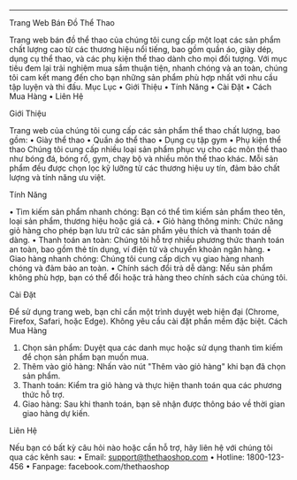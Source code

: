 ________________________________________
Trang Web Bán Đồ Thể Thao

Trang web bán đồ thể thao của chúng tôi cung cấp một loạt các sản phẩm chất lượng cao từ các thương hiệu nổi tiếng, bao gồm quần áo, giày dép, dụng cụ thể thao, và các phụ kiện thể thao dành cho mọi đối tượng. Với mục tiêu đem lại trải nghiệm mua sắm thuận tiện, nhanh chóng và an toàn, chúng tôi cam kết mang đến cho bạn những sản phẩm phù hợp nhất với nhu cầu tập luyện và thi đấu.
Mục Lục
•	Giới Thiệu
•	Tính Năng
•	Cài Đặt
•	Cách Mua Hàng
•	Liên Hệ

Giới Thiệu

Trang web của chúng tôi cung cấp các sản phẩm thể thao chất lượng, bao gồm:
•	Giày thể thao
•	Quần áo thể thao
•	Dụng cụ tập gym
•	Phụ kiện thể thao
Chúng tôi cung cấp nhiều loại sản phẩm phục vụ cho các môn thể thao như bóng đá, bóng rổ, gym, chạy bộ và nhiều môn thể thao khác. Mỗi sản phẩm đều được chọn lọc kỹ lưỡng từ các thương hiệu uy tín, đảm bảo chất lượng và tính năng ưu việt.

Tính Năng

•	Tìm kiếm sản phẩm nhanh chóng: Bạn có thể tìm kiếm sản phẩm theo tên, loại sản phẩm, thương hiệu hoặc giá cả.
•	Giỏ hàng thông minh: Chức năng giỏ hàng cho phép bạn lưu trữ các sản phẩm yêu thích và thanh toán dễ dàng.
•	Thanh toán an toàn: Chúng tôi hỗ trợ nhiều phương thức thanh toán an toàn, bao gồm thẻ tín dụng, ví điện tử và chuyển khoản ngân hàng.
•	Giao hàng nhanh chóng: Chúng tôi cung cấp dịch vụ giao hàng nhanh chóng và đảm bảo an toàn.
•	Chính sách đổi trả dễ dàng: Nếu sản phẩm không phù hợp, bạn có thể đổi hoặc trả hàng theo chính sách của chúng tôi.

Cài Đặt

Để sử dụng trang web, bạn chỉ cần một trình duyệt web hiện đại (Chrome, Firefox, Safari, hoặc Edge). Không yêu cầu cài đặt phần mềm đặc biệt.
Cách Mua Hàng
1.	Chọn sản phẩm: Duyệt qua các danh mục hoặc sử dụng thanh tìm kiếm để chọn sản phẩm bạn muốn mua.
2.	Thêm vào giỏ hàng: Nhấn vào nút "Thêm vào giỏ hàng" khi bạn đã chọn sản phẩm.
3.	Thanh toán: Kiểm tra giỏ hàng và thực hiện thanh toán qua các phương thức hỗ trợ.
4.	Giao hàng: Sau khi thanh toán, bạn sẽ nhận được thông báo về thời gian giao hàng dự kiến.

Liên Hệ

Nếu bạn có bất kỳ câu hỏi nào hoặc cần hỗ trợ, hãy liên hệ với chúng tôi qua các kênh sau:
•	Email: support@thethaoshop.com
•	Hotline: 1800-123-456
•	Fanpage: facebook.com/thethaoshop

